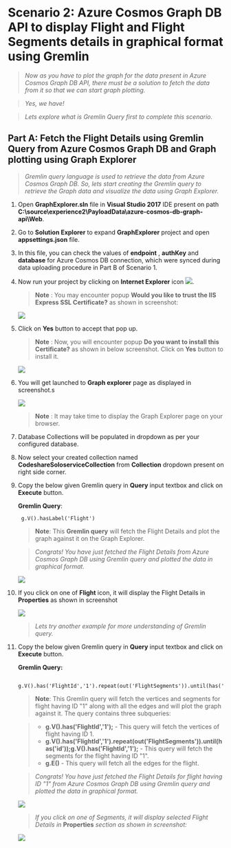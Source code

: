 <page title="Azure Cosmos Graph DB API to display Flight and Flight Segments details in graphical format using Gremlin"/>

# Scenario 2: Azure Cosmos Graph DB API to display Flight and Flight Segments details in graphical format using Gremlin
  > _Now as you have to plot the graph for the data present in Azure Cosmos Graph DB API, there must be a solution to fetch the data from it so that we can start graph plotting._

  > _Yes, we have!_

  > _Lets explore what is Gremlin Query first to complete this scenario._

## Part A: Fetch the Flight Details using Gremlin Query from Azure Cosmos Graph DB and Graph plotting using Graph Explorer

  > _Gremlin query language is used to retrieve the data from Azure Cosmos Graph DB. So, lets start creating the Gremlin query to retrieve the Graph data and visualize the data using Graph Explorer._

1. Open **GraphExplorer.sln** file in **Visual Studio 2017** IDE present on path **C:\source\experience2\PayloadData\azure-cosmos-db-graph-api\Web**.
1. Go to **Solution Explorer** to expand **GraphExplorer** project and open **appsettings.json** file.
1. In this file, you can check the values of **endpoint** , **authKey** and **database** for Azure Cosmos DB connection, which were synced during data uploading procedure in Part B of Scenario 1.
1. Now run your project by clicking on **Internet Explorer** icon ![](img/Edge.png).
   > **Note** : You may encounter popup  **Would you like to trust the IIS Express SSL Certificate?** as shown in screenshot:

    ![](img/SSLCertificate.png)

1. Click on **Yes** button to accept that pop up.
    > **Note** : Now, you will encounter popup  **Do you want to install this Certificate?** as shown in below screenshot. Click on **Yes** button to install it. 
   
    ![](img/InstallCertificateWindow.png)

1. You will get launched to **Graph explorer** page as displayed in screenshot.s
    
    ![](img/GraphExplorerWindow.png)
    
    > **Note** : It may take time to display the Graph Explorer page on your browser.
1. Database Collections will be populated in dropdown as per your configured database.
1. Now select your created collection named **CodeshareSoloserviceCollection** from **Collection** dropdown present on right side corner.
1. Copy the below given Gremlin query in **Query** input textbox and click on **Execute** button.

   **Gremlin Query**:
   ```Query
    g.V().hasLabel('Flight')
   ```
   > **Note**: This **Gremlin query** will fetch the Flight Details and plot the graph against it on the Graph Explorer.
   
   > _Congrats! You have just fetched the Flight Details from Azure Cosmos Graph DB using Gremlin query and plotted the data in graphical format._
  
    ![](img/FlightVerticesOutput.png)

1. If you click on one of **Flight** icon, it will display the Flight Details in **Properties** as shown in screenshot

   ![](img/FlightDetailsOutput.png)

   > _Lets try another example for more understanding of Gremlin query._

1. Copy the below given Gremlin query in **Query** input textbox and click on **Execute** button.

    **Gremlin Query:**
    ```Query
     g.V().has('FlightId','1').repeat(out('FlightSegments')).until(has('id'));g.V().has('FlightId','1');g.E()
    ```

    >**Note**:
    >This Gremlin query will fetch the vertices and segments for flight having ID "1" along with all the edges and will plot the graph against it.
    >The query contains three subqueries:

    > - **g.V().has('FlightId','1');** - This query will fetch the vertices of flight having ID 1.
    > - **g.V().has('FlightId','1').repeat(out('FlightSegments')).until(has('id'));g.V().has('FlightId','1');**  - This query will fetch the segments for the flight having ID "1".
    > - **g.E()**  - This query will fetch all the edges for the flight.

    > _Congrats! You have just fetched the Flight Details for flight having ID "1" from Azure Cosmos Graph DB using Gremlin query and plotted the data in graphical format._

    ![](img/FlightAndSegmentsOutput.png)

    > _If you click on one of Segments, it will display selected Flight Details in_ **Properties** _section as shown in screenshot:_

    ![](img/FlightSegmentsDetailsOutput.png)
